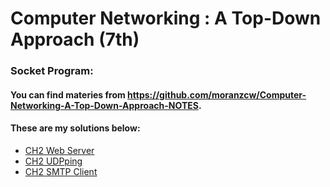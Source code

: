 # Computer Networking : A Top-Down Approach (7th)

### Socket Program: 
#### You can find materies from https://github.com/moranzcw/Computer-Networking-A-Top-Down-Approach-NOTES.
#### These are my solutions below:
* [CH2 Web Server](CH2/Programing/WebServer)
* [CH2 UDPping](CH2/Programing/UDPping)
* [CH2 SMTP Client](CH2/Programing/SMTP)
